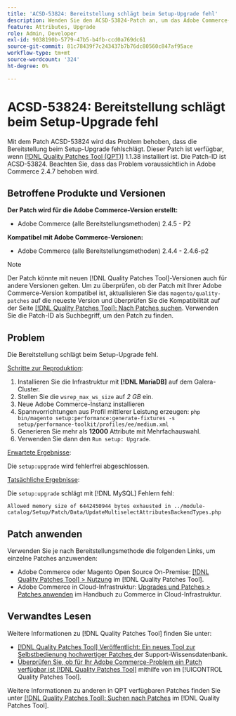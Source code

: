 ```yaml
---
title: 'ACSD-53824: Bereitstellung schlägt beim Setup-Upgrade fehl'
description: Wenden Sie den ACSD-53824-Patch an, um das Adobe Commerce-Problem zu beheben, bei dem die Bereitstellung beim Setup-Upgrade fehlschlägt
feature: Attributes, Upgrade
role: Admin, Developer
exl-id: 9038190b-5779-47b5-b4fb-ccd0a769dc61
source-git-commit: 81c78439f7c243437b7b76dc80560c847af95ace
workflow-type: tm+mt
source-wordcount: '324'
ht-degree: 0%

---
```


# ACSD-53824: Bereitstellung schlägt beim Setup-Upgrade fehl

Mit dem Patch ACSD-53824 wird das Problem behoben, dass die Bereitstellung beim Setup-Upgrade fehlschlägt. Dieser Patch ist verfügbar, wenn [[!DNL Quality Patches Tool (QPT)]](https://experienceleague.adobe.com/en/docs/commerce-knowledge-base/kb/announcements/commerce-announcements/magento-quality-patches-released-new-tool-to-self-serve-quality-patches) 1.1.38 installiert ist. Die Patch-ID ist ACSD-53824. Beachten Sie, dass das Problem voraussichtlich in Adobe Commerce 2.4.7 behoben wird.

## Betroffene Produkte und Versionen

**Der Patch wird für die Adobe Commerce-Version erstellt:**

* Adobe Commerce (alle Bereitstellungsmethoden) 2.4.5 - P2

**Kompatibel mit Adobe Commerce-Versionen:**

* Adobe Commerce (alle Bereitstellungsmethoden) 2.4.4 - 2.4.6-p2

>[!NOTE]
>
>Der Patch könnte mit neuen [!DNL Quality Patches Tool]-Versionen auch für andere Versionen gelten. Um zu überprüfen, ob der Patch mit Ihrer Adobe Commerce-Version kompatibel ist, aktualisieren Sie das `magento/quality-patches` auf die neueste Version und überprüfen Sie die Kompatibilität auf der Seite [[!DNL Quality Patches Tool]: Nach Patches suchen](https://experienceleague.adobe.com/tools/commerce-quality-patches/index.html). Verwenden Sie die Patch-ID als Suchbegriff, um den Patch zu finden.

## Problem

Die Bereitstellung schlägt beim Setup-Upgrade fehl.

<u>Schritte zur Reproduktion</u>:

1. Installieren Sie die Infrastruktur mit **[!DNL MariaDB]** auf dem Galera-Cluster.
1. Stellen Sie die `wsrep_max_ws_size` auf *2 GB* ein.
1. Neue Adobe Commerce-Instanz installieren
1. Spannvorrichtungen aus Profil mittlerer Leistung erzeugen:
   `php bin/magento setup:performance:generate-fixtures -s setup/performance-toolkit/profiles/ee/medium.xml`
1. Generieren Sie mehr als **12000** Attribute mit Mehrfachauswahl.
1. Verwenden Sie dann den `Run setup: Upgrade`.

<u>Erwartete Ergebnisse</u>:

Die `setup:upgrade` wird fehlerfrei abgeschlossen.

<u>Tatsächliche Ergebnisse</u>:

Die `setup:upgrade` schlägt mit [!DNL MySQL] Fehlern fehl:

`Allowed memory size of 6442450944 bytes exhausted in ../module-catalog/Setup/Patch/Data/UpdateMultiselectAttributesBackendTypes.php`

## Patch anwenden

Verwenden Sie je nach Bereitstellungsmethode die folgenden Links, um einzelne Patches anzuwenden:

* Adobe Commerce oder Magento Open Source On-Premise: [[!DNL Quality Patches Tool] > Nutzung](/help/tools/quality-patches-tool/usage.md) im [!DNL Quality Patches Tool].
* Adobe Commerce in Cloud-Infrastruktur: [Upgrades und Patches > Patches anwenden](https://experienceleague.adobe.com/docs/commerce-cloud-service/user-guide/develop/upgrade/apply-patches.html) im Handbuch zu Commerce in Cloud-Infrastruktur.

## Verwandtes Lesen

Weitere Informationen zu [!DNL Quality Patches Tool] finden Sie unter:

* [[!DNL Quality Patches Tool] Veröffentlicht: Ein neues Tool zur Selbstbedienung hochwertiger Patches ](https://experienceleague.adobe.com/en/docs/commerce-knowledge-base/kb/announcements/commerce-announcements/magento-quality-patches-released-new-tool-to-self-serve-quality-patches) der Support-Wissensdatenbank.
* [Überprüfen Sie, ob für Ihr Adobe Commerce-Problem ein Patch verfügbar ist [!DNL Quality Patches Tool]](/help/tools/quality-patches-tool/patches-available-in-qpt/check-patch-for-magento-issue-with-magento-quality-patches.md) mithilfe von im [!UICONTROL Quality Patches Tool].


Weitere Informationen zu anderen in QPT verfügbaren Patches finden Sie unter [[!DNL Quality Patches Tool]: Suchen nach Patches](https://experienceleague.adobe.com/tools/commerce-quality-patches/index.html) im [!DNL Quality Patches Tool].
